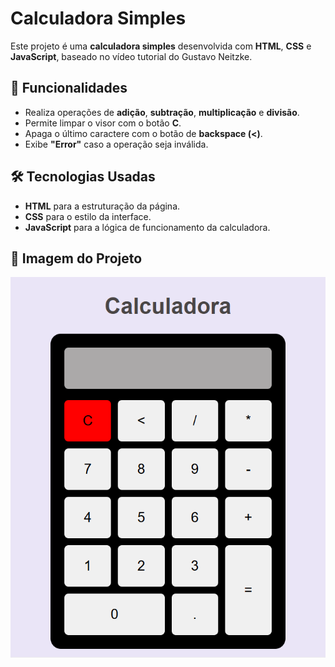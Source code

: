 # Calculadora Simples

Este projeto é uma **calculadora simples** desenvolvida com **HTML**, **CSS** e **JavaScript**, baseado no vídeo tutorial do Gustavo Neitzke.

## 🚀 Funcionalidades

- Realiza operações de **adição**, **subtração**, **multiplicação** e **divisão**.
- Permite limpar o visor com o botão **C**.
- Apaga o último caractere com o botão de **backspace (<)**.
- Exibe **"Error"** caso a operação seja inválida.

## 🛠 Tecnologias Usadas

- **HTML** para a estruturação da página.
- **CSS** para o estilo da interface.
- **JavaScript** para a lógica de funcionamento da calculadora.


## 📸 Imagem do Projeto
![Calculadora-Simples](./src/image.png)

